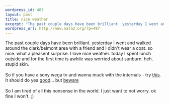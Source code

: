 ```yaml
--- 
wordpress_id: 487
layout: post
title: nice weather
excerpt: "The past couple days have been brilliant. yesterday I went and walked around the clark/belmont area with a friend and I didn't wear a coat. so nice. what a pleasent surprise. I love nice weather. today I spent lunch outside and for the first time is awhile was worried about sunburn. heh. stupid skin. So if you have a sony wega tv and wanna muck with the internals - try "
wordpress_url: http://new.nata2.org/?p=487
---
```

The past couple days have been brilliant. yesterday I went and walked around the clark/belmont area with a friend and I didn't wear a coat. so nice. what a pleasent surprise. I love nice weather. today I spent lunch outside and for the first time is awhile was worried about sunburn. heh. stupid skin. <br/><Br>So if you have a sony wega tv and wanna muck with the internals - try <a href="http://groups.google.com/groups?hl=en&amp;lr=&amp;ie=UTF-8&amp;safe=off&amp;selm=20030216231252.15446.00000367%40mb-df.aol.com">this</a>. It should do yea <a href="http://209.145.176.7/~090/awh/sonyadj.html">good</a>... but <a href="http://groups.google.com/groups?hl=en&amp;lr=&amp;ie=UTF-8&amp;safe=off&amp;selm=FfH17.122790%24_T2.26770050%40typhoon.tampabay.rr.com">beware</a><br/><br/>So I am tired of all this nonsense in the world. I just want to not worry. ok fine I won't. ;)
